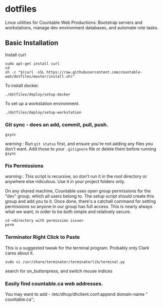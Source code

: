 # dotfiles

Linux utilities for Countable Web Productions: Bootstrap servers and workstations, manage dev environment databases, and automate rote tasks.

## Basic Installation

Install curl
```
sudo apt-get install curl
cd
sh -c "$(curl -sSL https://raw.githubusercontent.com/countable-web/dotfiles/master/install.sh)"
```

To install docker.

```
./dotfiles/deploy/setup-docker
```

To set up a workstation environment.

```
./dotfiles/deploy/setup-workstation
```

### Git sync - does an add, commit, pull, push.
```
gsync
```
_warning_ : Run `git status` first, and ensure you're not adding any files you don't want. Add those to your `.gitignore` file or delete them before running `gsync`

### Fix Permissions
_warning_ : This script is recursive, so don't run it in the root directory or anywhere else ridiculous. Use it in your project folders only.

On any shared machine, Countable uses open group permissions for the "dev" group, which all users belong to. The setup script should create this group and add you to it. Once done, there's a catchall command for setting permissions so anyone in our group has full access. This is nearly always what we want, in order to be both simple and relatively secure.
```
cd <directory with permission issue>
perm
```

### Terminator Right Click to Paste
This is a suggested tweak for the terminal program. Probably only Clark cares about it.
```
sudo vi /usr/share/terminator/terminatorlib/terminal.py
```

search for on_buttonpress, and switch mouse indices

### Easily find countable.ca web addresses.
You may want to add - /etc/dhcp/dhclient.conf:append domain-name " countable.ca";

